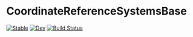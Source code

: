 # CoordinateReferenceSystemsBase

[![Stable](https://img.shields.io/badge/docs-stable-blue.svg)](https://rafaqz.github.io/CoordinateReferenceSystemsBase.jl/stable)
[![Dev](https://img.shields.io/badge/docs-dev-blue.svg)](https://rafaqz.github.io/CoordinateReferenceSystemsBase.jl/dev)
[![Build Status](https://travis-ci.com/rafaqz/CoordinateReferenceSystemsBase.jl.svg?branch=master)](https://travis-ci.com/rafaqz/CoordinateReferenceSystemsBase.jl)
